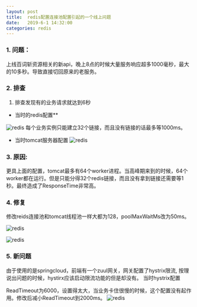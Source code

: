 ```yaml
---
layout: post
title:  redis配置连接池配置引起的一个线上问题
date:   2019-6-1 14:32:00
categories: redis
---
```


### 1. 问题：
上线百词斩资源相关的新api，晚上8点的时候大量服务响应超多1000毫秒，最大的10多秒。导致直接切回原来的老服务。

### 2. 排查
1. 排查发现有的业务请求就达到6秒
* 当时的redis配置**

![redis](https://raw.githubusercontent.com/QuietListener/quietlistener.github.io/master/images/20190119-redis-config1.png)
 每个业务实例只能建立32个链接，而且没有链接的话最多等1000ms。

* 当时tomcat服务器配置
![redis](https://raw.githubusercontent.com/QuietListener/quietlistener.github.io/master/images/20190119-tomcat-config.png)
 
### 3. 原因: 
更具上面的配置，tomcat最多有64个worker进程。当高峰期来到的时候，64个worker都在运行。但是只能分得32个redis链接，而且没有拿到链接还需要等1秒。最终造成了ResponseTime非常高。

### 4. 修复
修改reids连接池和tomcat线程池一样大都为128，poolMaxWaitMs改为50ms。

![redis](https://raw.githubusercontent.com/QuietListener/quietlistener.github.io/master/images/20190119-redis-config2.png)

![redis](https://raw.githubusercontent.com/QuietListener/quietlistener.github.io/master/images/20190119-tomcat-config2.png)
 

 
### 5. 新问题
由于使用的是springcloud，前端有一个zuul网关，网关配置了hystrix限流,
按理说出问题的时候，hystirx应该启动限流功能的但是却没有。
当时hystrix配置
 
ReadTimeout为6000，设置得太大，当业务卡住很慢的时候，这个配置没有起作用。修改后减小ReadTimeout到2000ms。
 ![redis](https://raw.githubusercontent.com/QuietListener/quietlistener.github.io/master/images/20190119-springcloud.png)
